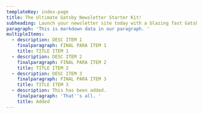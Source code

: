 ```yaml
---
templateKey: index-page
title: The Ultimate Gatsby Newsletter Starter Kit!
subheading: Launch your newsletter site today with a blazing fast Gatsby.js site - and Netlify CMS to update your archive.
paragraph: 'This is markdown data in our paragraph. '
multipleItems:
  - description: DESC ITEM 1
    finalparagraph: FINAL PARA ITEM 1
    title: TITLE ITEM 1
  - description: DESC ITEM 2
    finalparagraph: FINAL PARA ITEM 2
    title: TITLE ITEM 2
  - description: DESC ITEM 3
    finalparagraph: FINAL PARA ITEM 3
    title: TITLE ITEM 3
  - description: This has been added.
    finalparagraph: 'That''s all. '
    title: Added
---
```



